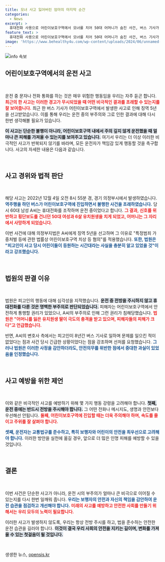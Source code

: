 ```yaml
---
title: 모녀 사고 잃어버린 엄마의 마지막 순간
categories:
  - News
excerpt: >
  휴대전화 사용으로 어린이보호구역에서 모녀를 치어 50대 어머니가 숨진 사건, 버스 기사가 징역 5년형을 선고받았습니다. 안전을 무시한 운전의 대가가 무엇인지 되새기게 합니다.
feature_text: >
  휴대전화 사용으로 어린이보호구역에서 모녀를 치어 50대 어머니가 숨진 사건, 버스 기사가 징역 5년형을 선고받았습니다. 안전을 무시한 운전의 대가가 무엇인지 되새기게 합니다.
image: 'https://www.behealthy4u.com/wp-content/uploads/2024/06/unnamed-file.png'
---
```


<p><img src="https://www.behealthy4u.com/wp-content/uploads/2024/06/unnamed-file.png" alt="info 속보" /></p>

<h2 data-ke-size="size26">어린이보호구역에서의 운전 사고</h2>

<p data-ke-size="size16">&nbsp;</p>

<p>운전 중 문자나 전화 통화를 하는 것은 매우 위험한 행동임을 우리는 자주 듣곤 합니다. <b><span style="color: #ee2323;">최근의 한 사고는 이러한 경고가 무시되었을 때 어떤 비극적인 결과를 초래할 수 있는지를 잘 보여줍니다.</span></b> 최근 한 버스 기사가 어린이보호구역에서 발생한 사고로 인해 징역 5년을 선고받았습니다. 이를 통해 우리는 운전 중의 부주의와 그로 인한 결과에 대해 다시 한번 생각해볼 필요가 있습니다.</p>

<p><b><span style="background-color: #21538527;">이 사고는 단순한 불행이 아니라, 어린이보호구역 내에서 주의 깊지 않게 운전했을 때 얼마나 큰 피해를 가져올 수 있는지를 보여주고 있습니다.</span></b> 여기서 우리는 더 이상 이러한 비극적인 사고가 반복되지 않기를 바라며, 모든 운전자가 책임감 있게 행동할 것을 촉구합니다. 사고의 자세한 내용은 다음과 같습니다.</p>

<p data-ke-size="size16">&nbsp;</p>

<h2 data-ke-size="size26">사고 경위와 법적 판단</h2>

<p data-ke-size="size16">&nbsp;</p>

<p>해당 사고는 2022년 12월 4일 오전 8시 55분 경, 경기 의정부시에서 발생하였습니다. <b><span style="color: #1a5490;">역주행을 하던 버스가 어린이보호구역에 진입하면서 불행한 사건을 초래하였습니다.</span></b> 당시 60대 남성 A씨는 휴대전화를 조작하며 운전 중이었다고 합니다. <b><span style="color: #ee2323;">그 결과, 신호를 위반하고 횡단보도를 건너던 50대 여성과 6살 유치원생을 치게 되었고, 어머니는 그 자리에서 사망하게 되었습니다.</span></b></p>

<p>이번 사건에 대해 의정부지법은 A씨에게 징역 5년을 선고하며 그 이유로 "특정범죄 가중처벌 등에 관한 법률상 어린이보호구역 치상 등 혐의"를 적용했습니다. <b><span style="color: #1a5490;">또한, 법원은 "피고인이 사고 당시 어린이들이 등원하는 시간대라는 사실을 충분히 알고 있었을 것"이라고 강조했습니다.</span></b></p>

<p data-ke-size="size16">&nbsp;</p>

<h2 data-ke-size="size26">법원의 판결 이유</h2>

<p data-ke-size="size16">&nbsp;</p>

<p>법원은 피고인의 행동에 대해 심각성을 지적했습니다. <b><span style="background-color: #21538527;">운전 중 전방을 주시하지 않고 휴대전화를 다룬 것은 명백한 부주의로 판단되었습니다.</span></b> 피해자는 어린이보호구역에서 안전하게 통행할 권리가 있었으나, A씨의 부주의로 인해 그런 권리가 침해당했습니다. <b><span style="color: #ee2323;">법원은 "어머니를 잃은 유치원생 딸이 극도의 충격을 받고 있으며, 피해자들의 피해가 크다"고 언급했습니다.</span></b></p>

<p>반면, A씨의 변호사 측에서는 피고인이 8년간 버스 기사로 일하며 문제를 일으킨 적이 없었다는 점과 사건 당시 긴급한 상황이었다는 점을 강조하며 선처를 요청했습니다. <b><span style="color: #1a5490;">그러나 법원은 이러한 사정을 감안하더라도, 안전의무를 위반한 점에서 중대한 과실이 있었음을 인정했습니다.</span></b></p>

<p data-ke-size="size16">&nbsp;</p>

<h2 data-ke-size="size26">사고 예방을 위한 제언</h2>

<p data-ke-size="size16">&nbsp;</p>

<p>이와 같은 비극적인 사고를 예방하기 위해 몇 가지 행동 강령을 고려해야 합니다. <b><span style="background-color: #21538527;">첫째, 운전 중에는 반드시 전방을 주시해야 합니다.</span></b> 그 어떤 전화나 메시지도, 생명과 안전보다 우선해선 안됩니다. <b><span style="color: #ee2323;">둘째, 어린이보호구역에 진입할 때는 더욱 주의해야 하며, 속도를 줄이고 주위를 잘 살펴야 합니다.</span></b> </p>

<p><b><span style="color: #1a5490;">셋째, 운전자는 교통법규를 준수하고, 특히 보행자와 어린이의 안전을 최우선으로 고려해야 합니다.</span></b> 이러한 방안을 실천에 옮길 경우, 앞으로 더 많은 인명 피해를 예방할 수 있을 것입니다.</p>

<p data-ke-size="size16">&nbsp;</p>

<h2 data-ke-size="size26">결론</h2>

<p data-ke-size="size16">&nbsp;</p>

<p>이번 사건은 단순한 사고가 아니라, 운전 시의 부주의가 얼마나 큰 비극으로 이어질 수 있는지를 다시 한번 일깨워 줍니다. <b><span style="color: #1a5490;">우리는 보행자의 안전과 자신의 책임을 감안하여 운전 습관을 점검하고 개선해야 합니다.</span></b> <b><span style="color: #ee2323;">미래의 사고를 예방하고 안전한 사회를 만들기 위해서는 우리 모두의 노력이 필요합니다.</span></b></p>

<p>이러한 사고가 발생하지 않도록, 우리는 항상 전방 주시를 하고, 법을 준수하는 안전한 운전 습관을 길러야 합니다. <b><span style="background-color: #21538527;">이것이 결국 우리 사회의 안전을 지키는 길이며, 변화를 가져올 수 있는 첫걸음이 될 것입니다.</span></b></p>

<p data-ke-size="size16">&nbsp;</p>
생생한 뉴스, <a href="https://opensis.kr" rel="dofollow">opensis.kr</a>


